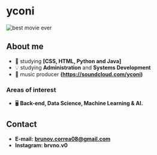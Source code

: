 ﻿# yconi

![best movie ever](https://wallpapercave.com/wp/wp2542420.jpg)

## About me

 - 🚀 studying **[CSS, HTML, Python and Java]**
 - 💡 studying **Administration** and **Systems Development**
 - 🎸 music producer **(https://soundcloud.com/yconi)**
  
### Areas of interest
	
 - 🖥️ **Back-end, Data Science, Machine Learning & AI.**


## Contact

 - **E-mail:** **brunov.correa08@gmail.com**
 - **Instagram: brvno.v0**
##
